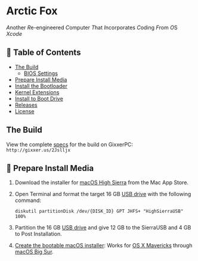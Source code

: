# Arctic Fox
*A*nother *R*e-engineered *C*omputer *T*hat *I*ncorporates *C*oding *F*rom *O*S *Xcode*

## :fox_face: Table of Contents

* [The Build](#the-build)
  * [BIOS Settings](/BIOS.md)
* [Prepare Install Media](#prepare-install-media)
* [Install the Bootloader](#install-the-bootloader)
* [Kernel Extensions](#kernel-extensions)
* [Install to Boot Drive](#install-to-boot-drive)
* [Releases](#releases)
* [License](#license)


## The Build

View the complete [specs](https://www.dualbootpc.com/systems/desktop/arctic-fox/specs/) for the build on GixxerPC: `http://gixxer.us/2Jslljx`

## :fox_face: Prepare Install Media

1. Download the installer for [macOS High Sierra](https://www.dualbootpc.com/software/system/macos/high-sierra/) from the Mac App Store.
2. Open Terminal and format the target 16 GB [USB drive](https://www.dualbootpc.com/hardware/usb/) with the following command:

    `diskutil partitionDisk /dev/{DISK_ID} GPT JHFS+ "HighSierraUSB" 100%` 
    
3. Partition the 16 GB [USB drive](https://www.dualbootpc.com/hardware/usb/) and give 12 GB to the SierraUSB and 4 GB to Post Installation.
4. [Create the bootable macOS installer](https://www.dualbootpc.com/guide/creating-a-usb-installer/): Works for [OS X Mavericks](https://www.dualbootpc.com/software/system/macos/mavericks/) through [macOS Big Sur](https://www.dualbootpc.com/software/system/macos/big-sur/).

    `sudo /Applications/Install\ macOS\ High\ Sierra.app/Contents/Resources/createinstallmedia --volume /Volumes/HighSierraUSB --applicationpath /Applications/Install\ macOS\ High\ Sierra.app`
5. Once the program finishes, your HighSierraUSB [USB drive](https://www.dualbootpc.com/hardware/usb/) should now be called the following:

    `Install macOS High Sierra`
    
## :fox_face: Install the Bootloader

Configure Clover *Clobber Edition*

* Download the included [Clover](https://www.dualbootpc.com/software/bootloader/clover/) 2.4k r4934 installer from [Release v0.1.0](https://github.com/Sipylus/Arctic-Fox/releases/tag/0.1.0)
* Install Clover 2.4k r4934 to your 16 GB [USB drive](https://www.dualbootpc.com/hardware/usb/) device and customize with the following options:
  * Clover for UEFI booting only
  * Install Clover in the ESP
  * UEFI Drivers
    * Mandatory drivers
      * ApfsDriverLoader-64.efi
      * AptioMemoryFix-64.efi
      * HFSPlus.efi
    * Recommended drivers
      * AudioDxe-64.efi (Enables Boot Sound in compatible themes)
  * Install RC Scripts in target volume
  * Install Clover Preference Pane (If greyed out, repeat during 
      
## :fox_face: Kernel Extensions

* Mandatory from [Release v.0.1.0](https://github.com/Sipylus/Arctic-Fox/releases/tag/0.1.0)
  * FakeSMC.kext (This will be swapped in [Release v1.5.0](https://github.com/Sipylus/Arctic-Fox/releases/tag/1.5.0) for future support of macOS Big Sur.)
  * Lili.kext
  * WhateverGreen.kext

* Post Installation from [Release v.1.1.0](https://github.com/Sipylus/Arctic-Fox/releases/tag/1.1.0)
  * AppleALC.kext
  * IntelMausiEthernet.kext
  * USBInjectAll.kext
  * XHCI-200-series-injector.kext

View the list of [kexts](https://www.dualbootpc.com/software/kexts/) available on GixxerPC: `http://gixxer.us/3aS5d6m`

## :fox_face: Install to Boot Drive

1. With [Release v1.5.0](https://github.com/Sipylus/Arctic-Fox/releases/tag/1.5.0) and earlier applied to the 16GB [USB drive](https://www.dualbootpc.com/hardware/usb/), insert into a USB 2.0 and set as FIRST/PRIMARY in the BIOS settings.

2. Before exiting the BIOS, change the system date to match the [release date](https://www.dualbootpc.com/guide/release-date/) on workaround list.

## :fox_face: Releases

See the latest [releases](https://github.com/Sipylus/Arctic-Fox/releases) for the project.

## :fox_face: Compatibility

Up to [macOS Big Sur 11.1](https://www.dualbootpc.com/software/system/macos/big-sur/) on its own boot drive.
  
## :fox_face: License
  
See the posted [MIT License](https://github.com/Sipylus/Arctic-Fox/blob/main/LICENSE) for details.
  
## :fox_face: Warranty
  
THIS [ARCTIC FOX](https://github.com/Sipylus/Arctic-Fox/)  REPO IS PROVIDED "AS IS", WITHOUT WARRANTY OF ANY KIND, EXPRESS OR<br>
IMPLIED, INCLUDING BUT NOT LIMITED TO THE WARRANTIES OF MERCHANTABILITY,<br>
FITNESS FOR A PARTICULAR PURPOSE AND NONINFRINGEMENT. IN NO EVENT SHALL THE<br>
AUTHORS OR COPYRIGHT HOLDERS BE LIABLE FOR ANY CLAIM, DAMAGES OR OTHER<br>
LIABILITY, WHETHER IN AN ACTION OF CONTRACT, TORT OR OTHERWISE, ARISING FROM,<br>
OUT OF OR IN CONNECTION WITH THE SOFTWARE OR THE USE OR OTHER DEALINGS IN THE<br>
SOFTWARE.
